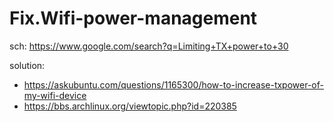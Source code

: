 # Fix.Wifi-power-management
sch: https://www.google.com/search?q=Limiting+TX+power+to+30

solution:
- https://askubuntu.com/questions/1165300/how-to-increase-txpower-of-my-wifi-device
- https://bbs.archlinux.org/viewtopic.php?id=220385
